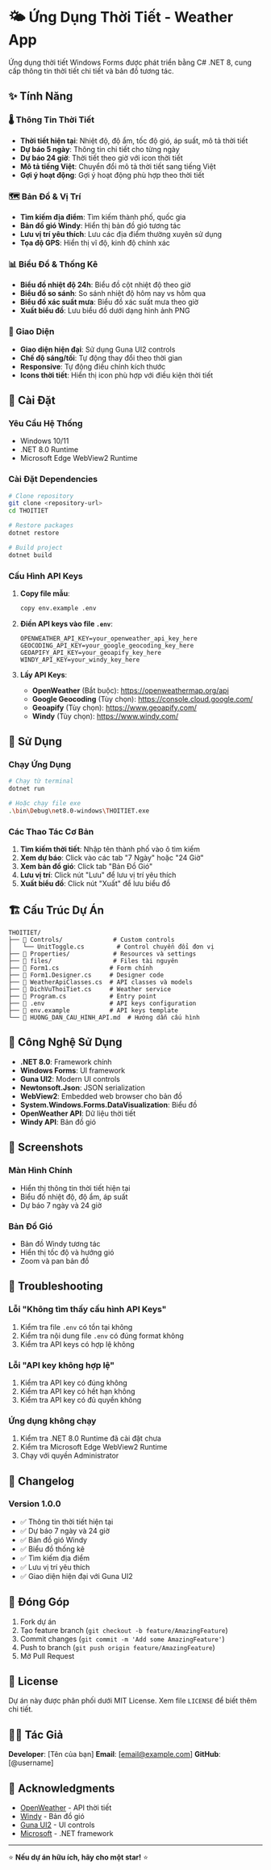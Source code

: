 # 🌤️ Ứng Dụng Thời Tiết - Weather App

Ứng dụng thời tiết Windows Forms được phát triển bằng C# .NET 8, cung cấp thông tin thời tiết chi tiết và bản đồ tương tác.

## ✨ Tính Năng

### 🌡️ Thông Tin Thời Tiết
- **Thời tiết hiện tại**: Nhiệt độ, độ ẩm, tốc độ gió, áp suất, mô tả thời tiết
- **Dự báo 5 ngày**: Thông tin chi tiết cho từng ngày
- **Dự báo 24 giờ**: Thời tiết theo giờ với icon thời tiết
- **Mô tả tiếng Việt**: Chuyển đổi mô tả thời tiết sang tiếng Việt
- **Gợi ý hoạt động**: Gợi ý hoạt động phù hợp theo thời tiết

### 🗺️ Bản Đồ & Vị Trí
- **Tìm kiếm địa điểm**: Tìm kiếm thành phố, quốc gia
- **Bản đồ gió Windy**: Hiển thị bản đồ gió tương tác
- **Lưu vị trí yêu thích**: Lưu các địa điểm thường xuyên sử dụng
- **Tọa độ GPS**: Hiển thị vĩ độ, kinh độ chính xác

### 📊 Biểu Đồ & Thống Kê
- **Biểu đồ nhiệt độ 24h**: Biểu đồ cột nhiệt độ theo giờ
- **Biểu đồ so sánh**: So sánh nhiệt độ hôm nay vs hôm qua
- **Biểu đồ xác suất mưa**: Biểu đồ xác suất mưa theo giờ
- **Xuất biểu đồ**: Lưu biểu đồ dưới dạng hình ảnh PNG

### 🎨 Giao Diện
- **Giao diện hiện đại**: Sử dụng Guna UI2 controls
- **Chế độ sáng/tối**: Tự động thay đổi theo thời gian
- **Responsive**: Tự động điều chỉnh kích thước
- **Icons thời tiết**: Hiển thị icon phù hợp với điều kiện thời tiết

## 🚀 Cài Đặt

### Yêu Cầu Hệ Thống
- Windows 10/11
- .NET 8.0 Runtime
- Microsoft Edge WebView2 Runtime

### Cài Đặt Dependencies
```bash
# Clone repository
git clone <repository-url>
cd THOITIET

# Restore packages
dotnet restore

# Build project
dotnet build
```

### Cấu Hình API Keys
1. **Copy file mẫu**:
   ```bash
   copy env.example .env
   ```

2. **Điền API keys vào file `.env`**:
   ```
   OPENWEATHER_API_KEY=your_openweather_api_key_here
   GEOCODING_API_KEY=your_google_geocoding_key_here
   GEOAPIFY_API_KEY=your_geoapify_key_here
   WINDY_API_KEY=your_windy_key_here
   ```

3. **Lấy API Keys**:
   - **OpenWeather** (Bắt buộc): https://openweathermap.org/api
   - **Google Geocoding** (Tùy chọn): https://console.cloud.google.com/
   - **Geoapify** (Tùy chọn): https://www.geoapify.com/
   - **Windy** (Tùy chọn): https://www.windy.com/

## 🎯 Sử Dụng

### Chạy Ứng Dụng
```bash
# Chạy từ terminal
dotnet run

# Hoặc chạy file exe
.\bin\Debug\net8.0-windows\THOITIET.exe
```

### Các Thao Tác Cơ Bản
1. **Tìm kiếm thời tiết**: Nhập tên thành phố vào ô tìm kiếm
2. **Xem dự báo**: Click vào các tab "7 Ngày" hoặc "24 Giờ"
3. **Xem bản đồ gió**: Click tab "Bản Đồ Gió"
4. **Lưu vị trí**: Click nút "Lưu" để lưu vị trí yêu thích
5. **Xuất biểu đồ**: Click nút "Xuất" để lưu biểu đồ

## 🏗️ Cấu Trúc Dự Án

```
THOITIET/
├── 📁 Controls/              # Custom controls
│   └── UnitToggle.cs         # Control chuyển đổi đơn vị
├── 📁 Properties/            # Resources và settings
├── 📁 files/                 # Files tài nguyên
├── 📄 Form1.cs              # Form chính
├── 📄 Form1.Designer.cs     # Designer code
├── 📄 WeatherApiClasses.cs  # API classes và models
├── 📄 DichVuThoiTiet.cs     # Weather service
├── 📄 Program.cs            # Entry point
├── 📄 .env                  # API keys configuration
├── 📄 env.example           # API keys template
└── 📄 HUONG_DAN_CAU_HINH_API.md  # Hướng dẫn cấu hình
```

## 🔧 Công Nghệ Sử Dụng

- **.NET 8.0**: Framework chính
- **Windows Forms**: UI framework
- **Guna UI2**: Modern UI controls
- **Newtonsoft.Json**: JSON serialization
- **WebView2**: Embedded web browser cho bản đồ
- **System.Windows.Forms.DataVisualization**: Biểu đồ
- **OpenWeather API**: Dữ liệu thời tiết
- **Windy API**: Bản đồ gió

## 📱 Screenshots

### Màn Hình Chính
- Hiển thị thông tin thời tiết hiện tại
- Biểu đồ nhiệt độ, độ ẩm, áp suất
- Dự báo 7 ngày và 24 giờ

### Bản Đồ Gió
- Bản đồ Windy tương tác
- Hiển thị tốc độ và hướng gió
- Zoom và pan bản đồ

## 🐛 Troubleshooting

### Lỗi "Không tìm thấy cấu hình API Keys"
1. Kiểm tra file `.env` có tồn tại không
2. Kiểm tra nội dung file `.env` có đúng format không
3. Kiểm tra API keys có hợp lệ không

### Lỗi "API key không hợp lệ"
1. Kiểm tra API key có đúng không
2. Kiểm tra API key có hết hạn không
3. Kiểm tra API key có đủ quyền không

### Ứng dụng không chạy
1. Kiểm tra .NET 8.0 Runtime đã cài đặt chưa
2. Kiểm tra Microsoft Edge WebView2 Runtime
3. Chạy với quyền Administrator

## 📝 Changelog

### Version 1.0.0
- ✅ Thông tin thời tiết hiện tại
- ✅ Dự báo 7 ngày và 24 giờ
- ✅ Bản đồ gió Windy
- ✅ Biểu đồ thống kê
- ✅ Tìm kiếm địa điểm
- ✅ Lưu vị trí yêu thích
- ✅ Giao diện hiện đại với Guna UI2

## 🤝 Đóng Góp

1. Fork dự án
2. Tạo feature branch (`git checkout -b feature/AmazingFeature`)
3. Commit changes (`git commit -m 'Add some AmazingFeature'`)
4. Push to branch (`git push origin feature/AmazingFeature`)
5. Mở Pull Request

## 📄 License

Dự án này được phân phối dưới MIT License. Xem file `LICENSE` để biết thêm chi tiết.

## 👨‍💻 Tác Giả

**Developer**: [Tên của bạn]
**Email**: [email@example.com]
**GitHub**: [@username]

## 🙏 Acknowledgments

- [OpenWeather](https://openweathermap.org/) - API thời tiết
- [Windy](https://www.windy.com/) - Bản đồ gió
- [Guna UI2](https://gunaui.com/) - UI controls
- [Microsoft](https://www.microsoft.com/) - .NET framework

---

⭐ **Nếu dự án hữu ích, hãy cho một star!** ⭐
